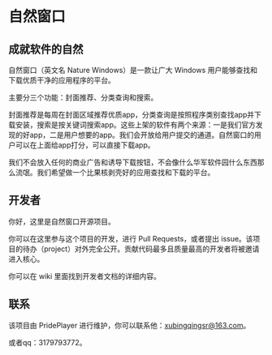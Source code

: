 # 自然窗口

## 成就软件的自然

自然窗口（英文名 Nature Windows）是一款让广大 Windows 用户能够查找和下载优质干净的应用程序的平台。

主要分三个功能：封面推荐、分类查询和搜索。

封面推荐是每周在封面区域推荐优质app，分类查询是按照程序类别查找app并下载安装，搜索是按关键词搜索app。这些上架的软件有两个来源：一是我们官方发现的好app，二是用户想要的app。我们会开放给用户提交的通道。自然窗口的用户可以在上面给app打分，可以直接下载app。

我们不会放入任何的商业广告和诱导下载按钮，不会像什么华军软件园什么东西那么流氓。我们希望做一个比果核剥壳好的应用查找和下载的平台。

## 开发者

你好，这里是自然窗口开源项目。

你可以在这里参与这个项目的开发，进行 Pull Requests，或者提出 issue。该项目的待办（project）对外完全公开。贡献代码最多且质量最高的开发者将被邀请进入核心。

你可以在 wiki 里面找到开发者文档的详细内容。

## 联系

该项目由 PridePlayer 进行维护，你可以联系他：xubingqingsr@163.com。

或者qq：3179793772。
